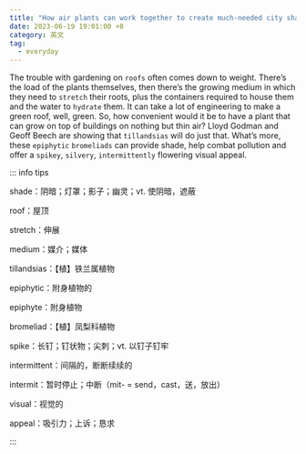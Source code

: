 ```yaml
---
title: "How air plants can work together to create much-needed city shade"
date: 2023-06-19 19:01:00 +8
category: 英文
tag:
  - everyday
---
```


The trouble with gardening on `roofs` often comes down to weight. There’s the load of the plants themselves, then there’s the growing medium in which they need to `stretch` their roots, plus the containers required to house them and the water to `hydrate` them. It can take a lot of engineering to make a green roof, well, green. So, how convenient would it be to have a plant that can grow on top of buildings on nothing but thin air? Lloyd Godman and Geoff Beech are showing that `tillandsias` will do just that. What’s more, these `epiphytic` `bromeliads` can provide shade, help combat pollution and offer a `spikey`, `silvery`, `intermittently` flowering visual appeal.

::: info tips

shade：阴暗；灯罩；影子；幽灵；vt. 使阴暗，遮蔽

roof：屋顶

stretch：伸展

medium：媒介；媒体

tillandsias：【植】铁兰属植物

epiphytic：附身植物的

epiphyte：附身植物

bromeliad：【植】凤梨科植物

spike：长钉；钉状物；尖刺；vt. 以钉子钉牢

intermittent：间隔的，断断续续的

intermit：暂时停止；中断（mit- = send，cast，送，放出）

visual：视觉的

appeal：吸引力；上诉；恳求

:::
